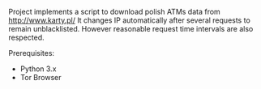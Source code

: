 Project implements a script to download polish ATMs data from http://www.karty.pl/
It changes IP automatically after several requests to remain unblacklisted.
However reasonable request time intervals are also respected.


Prerequisites:
 - Python 3.x
 - Tor Browser
